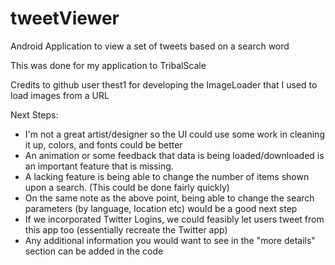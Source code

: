 # tweetViewer
Android Application to view a set of tweets based on a search word

This was done for my application to TribalScale

Credits to github user thest1 for developing the ImageLoader that I used to load images from a URL

Next Steps:
 - I'm not a great artist/designer so the UI could use some work in cleaning it up, colors, and fonts could be better
 - An animation or some feedback that data is being loaded/downloaded is an important feature that is missing.
 - A lacking feature is being able to change the number of items shown upon a search. (This could be done fairly quickly)
 - On the same note as the above point, being able to change the search parameters (by language, location etc) would be a good next step
 - If we incorporated Twitter Logins, we could feasibly let users tweet from this app too (essentially recreate the Twitter app)
 - Any additional information you would want to see in the "more details" section can be added in the code